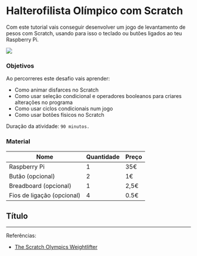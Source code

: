# Halterofilista Olímpico com Scratch

Com este tutorial vais conseguir desenvolver um jogo de levantamento de pesos com Scratch, usando para isso o teclado ou butões ligados ao teu Raspberry Pi.

![](https://www.raspberrypi.org/learning/resources/scratch-olympics-weightlifter/cover.png)

### Objetivos

Ao percorreres este desafio vais aprender:

* Como animar disfarces no Scratch
* Como usar seleção condicional e operadores booleanos para criares alterações no programa
* Como usar ciclos condicionais num jogo
* Como usar botões físicos no Scratch

Duração da atividade: `90 minutos.`

### Material

| Nome | Quantidade | Preço |
| --- | --- | --- |
|Raspberry Pi |1 |35€ |
|Butão (opcional) |2 |1€ |
|Breadboard (opcional) |1 |2,5€ |
|Fios de ligação (opcional) |4 |0.5€ |

## Título
---
Referências: 
* [The Scratch Olympics Weightlifter](https://www.raspberrypi.org/learning/scratch-olympics-weightlifter)